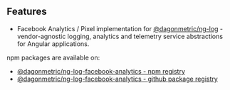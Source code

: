 ## Features

* Facebook Analytics / Pixel implementation for [@dagonmetric/ng-log](https://github.com/DagonMetric/ng-log) - vendor-agnostic logging, analytics and telemetry service abstractions for Angular applications.

npm packages are available on:

* [@dagonmetric/ng-log-facebook-analytics - npm registry](https://www.npmjs.com/package/@dagonmetric/ng-log-facebook-analytics)
* [@dagonmetric/ng-log-facebook-analytics - github package registry](https://github.com/DagonMetric/ng-log-facebook-analytics/packages)
